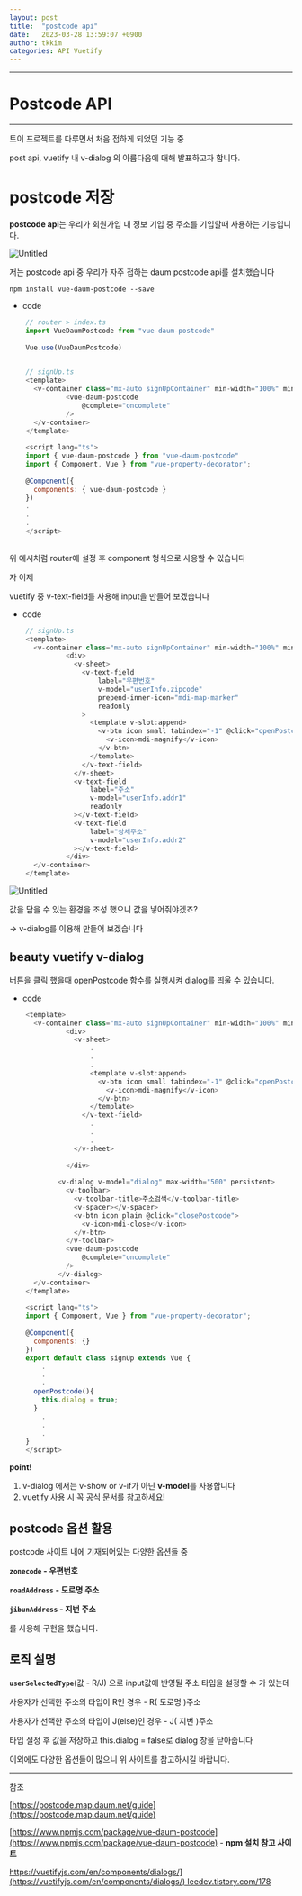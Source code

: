```yaml
---
layout: post
title:  "postcode api"
date:   2023-03-28 13:59:07 +0900
author: tkkim
categories: API Vuetify 
---
```

<hr/>


# Postcode API
<hr/>

토이 프로젝트를 다루면서 처음 접하게 되었던 기능 중

post api, vuetify 내 v-dialog 의 아름다움에 대해 발표하고자 합니다.

# postcode 저장

**postcode api**는 우리가 회원가입 내 정보 기입 중 주소를 기입할때 사용하는 기능입니다.

![Untitled](/assets/images/tkkim/20230705/1.png)



저는 postcode api 중 우리가 자주 접하는 daum postcode api를 설치했습니다

`npm install vue-daum-postcode --save`

- code

```javascript
    // router > index.ts
    import VueDaumPostcode from "vue-daum-postcode"
    
    Vue.use(VueDaumPostcode)
    
```

```javascript
    // signUp.ts
    <template>
      <v-container class="mx-auto signUpContainer" min-width="100%" min-height="100vh">
              <vue-daum-postcode
                  @complete="oncomplete"
              />
      </v-container>
    </template>
    
    <script lang="ts">
    import { vue-daum-postcode } from "vue-daum-postcode"
    import { Component, Vue } from "vue-property-decorator";
    
    @Component({
      components: { vue-daum-postcode }
    })
    .
    .
    .
    </script>
    
```


위 예시처럼 router에 설정 후 component 형식으로 사용할 수 있습니다

자 이제

vuetify 중 v-text-field를 사용해 input을 만들어 보겠습니다

- code

```javascript
    // signUp.ts
    <template>
      <v-container class="mx-auto signUpContainer" min-width="100%" min-height="100vh">
              <div>
                <v-sheet>
                  <v-text-field
                      label="우편번호"
                      v-model="userInfo.zipcode"
                      prepend-inner-icon="mdi-map-marker"
                      readonly
                  >
                    <template v-slot:append>
                      <v-btn icon small tabindex="-1" @click="openPostcode">
                        <v-icon>mdi-magnify</v-icon>
                      </v-btn>
                    </template>
                  </v-text-field>
                </v-sheet>
                <v-text-field
                    label="주소"
                    v-model="userInfo.addr1"
                    readonly
                ></v-text-field>
                <v-text-field
                    label="상세주소"
                    v-model="userInfo.addr2"
                ></v-text-field>
              </div>
      </v-container>
    </template>
```


![Untitled](/assets/images/tkkim/20230705/2.png)

값을 담을 수 있는 환경을 조성 했으니 값을 넣어줘야겠죠?

→ v-dialog를 이용해 만들어 보겠습니다



## beauty vuetify v-dialog

버튼을 클릭 했을때 openPostcode 함수를 실행시켜 dialog를 띄울 수 있습니다.

- code

```javascript
    <template>
      <v-container class="mx-auto signUpContainer" min-width="100%" min-height="100vh">
              <div>
                <v-sheet>
                    . 
                    . 
                    .
                    <template v-slot:append>
                      <v-btn icon small tabindex="-1" @click="openPostcode">
                        <v-icon>mdi-magnify</v-icon>
                      </v-btn>
                    </template>
                  </v-text-field>
                    .
                    .
                    .
                </v-sheet>
             
              </div>
         
            <v-dialog v-model="dialog" max-width="500" persistent>
              <v-toolbar>
                <v-toolbar-title>주소검색</v-toolbar-title>
                <v-spacer></v-spacer>
                <v-btn icon plain @click="closePostcode">
                  <v-icon>mdi-close</v-icon>
                </v-btn>
              </v-toolbar>
              <vue-daum-postcode
                  @complete="oncomplete"
              />
            </v-dialog>
      </v-container>
    </template>
    
    <script lang="ts">
    import { Component, Vue } from "vue-property-decorator";
    
    @Component({
      components: {}
    })
    export default class signUp extends Vue {
        .
    	.
    	.
      openPostcode(){
        this.dialog = true;
      }
    	.
    	.
    	.
    }
    </script>
```


**point!**

1. v-dialog 에서는 v-show or v-if가 아닌  **v-model**를 사용합니다
2. vuetify 사용 시 꼭 공식 문서를 참고하세요!



## postcode 옵션 활용

postcode 사이트 내에 기재되어있는 다양한 옵션들 중

**`zonecode` - 우편번호**

**`roadAddress` - 도로명 주소**

**`jibunAddress` - 지번 주소**

를 사용해 구현을 했습니다.


## 로직 설명

**`userSelectedType`**(값 - R/J) 으로 input값에 반영될 주소 타입을 설정할 수 가 있는데

사용자가 선택한 주소의 타입이 R인 경우 - R( 도로명 )주소

사용자가 선택한 주소의 타입이 J(else)인 경우 - J( 지번 )주소

타입 설정 후 값을 저장하고 this.dialog = false로 dialog 창을 닫아줍니다



이외에도 다양한 옵션들이 많으니  위 사이트를 참고하시길 바랍니다.

---

참조

[https://postcode.map.daum.net/guide](https://postcode.map.daum.net/guide)

[https://www.npmjs.com/package/vue-daum-postcode](https://www.npmjs.com/package/vue-daum-postcode) - **npm 설치 참고 사이트**

[https://vuetifyjs.com/en/components/dialogs/](https://vuetifyjs.com/en/components/dialogs/)
leedev.tistory.com/178](https://jeleedev.tistory.com/178)